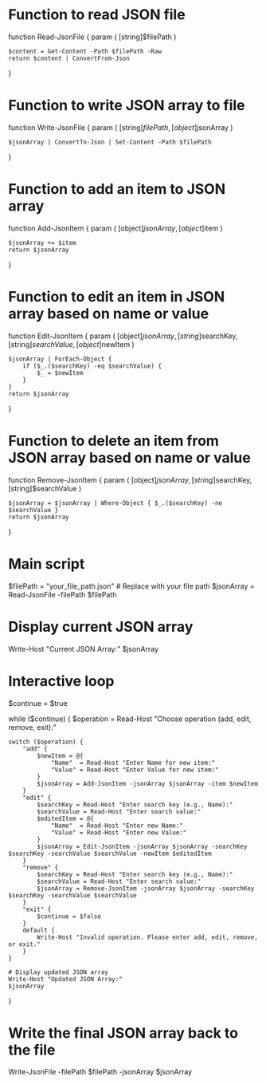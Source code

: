 # Function to read JSON file
function Read-JsonFile {
    param (
        [string]$filePath
    )

    $content = Get-Content -Path $filePath -Raw
    return $content | ConvertFrom-Json
}

# Function to write JSON array to file
function Write-JsonFile {
    param (
        [string]$filePath,
        [object]$jsonArray
    )

    $jsonArray | ConvertTo-Json | Set-Content -Path $filePath
}

# Function to add an item to JSON array
function Add-JsonItem {
    param (
        [object]$jsonArray,
        [object]$item
    )

    $jsonArray += $item
    return $jsonArray
}

# Function to edit an item in JSON array based on name or value
function Edit-JsonItem {
    param (
        [object]$jsonArray,
        [string]$searchKey,
        [string]$searchValue,
        [object]$newItem
    )

    $jsonArray | ForEach-Object {
        if ($_.($searchKey) -eq $searchValue) {
            $_ = $newItem
        }
    }
    return $jsonArray
}

# Function to delete an item from JSON array based on name or value
function Remove-JsonItem {
    param (
        [object]$jsonArray,
        [string]$searchKey,
        [string]$searchValue
    )

    $jsonArray = $jsonArray | Where-Object { $_.($searchKey) -ne $searchValue }
    return $jsonArray
}

# Main script
$filePath = "your_file_path.json"  # Replace with your file path
$jsonArray = Read-JsonFile -filePath $filePath

# Display current JSON array
Write-Host "Current JSON Array:"
$jsonArray

# Interactive loop
$continue = $true

while ($continue) {
    $operation = Read-Host "Choose operation (add, edit, remove, exit):"

    switch ($operation) {
        "add" {
            $newItem = @{
                "Name"  = Read-Host "Enter Name for new item:"
                "Value" = Read-Host "Enter Value for new item:"
            }
            $jsonArray = Add-JsonItem -jsonArray $jsonArray -item $newItem
        }
        "edit" {
            $searchKey = Read-Host "Enter search key (e.g., Name):"
            $searchValue = Read-Host "Enter search value:"
            $editedItem = @{
                "Name"  = Read-Host "Enter new Name:"
                "Value" = Read-Host "Enter new Value:"
            }
            $jsonArray = Edit-JsonItem -jsonArray $jsonArray -searchKey $searchKey -searchValue $searchValue -newItem $editedItem
        }
        "remove" {
            $searchKey = Read-Host "Enter search key (e.g., Name):"
            $searchValue = Read-Host "Enter search value:"
            $jsonArray = Remove-JsonItem -jsonArray $jsonArray -searchKey $searchKey -searchValue $searchValue
        }
        "exit" {
            $continue = $false
        }
        default {
            Write-Host "Invalid operation. Please enter add, edit, remove, or exit."
        }
    }

    # Display updated JSON array
    Write-Host "Updated JSON Array:"
    $jsonArray
}

# Write the final JSON array back to the file
Write-JsonFile -filePath $filePath -jsonArray $jsonArray
